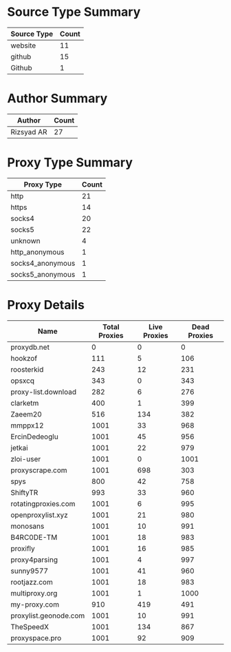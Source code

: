 # Source Type Summary

| Source Type | Count |
|-------------|-------|
| website | 11 |
| github | 15 |
| Github | 1 |


# Author Summary

| Author | Count |
|--------|-------|
| Rizsyad AR | 27 |


# Proxy Type Summary

| Proxy Type | Count |
|------------|-------|
| http | 21 |
| https | 14 |
| socks4 | 20 |
| socks5 | 22 |
| unknown | 4 |
| http_anonymous | 1 |
| socks4_anonymous | 1 |
| socks5_anonymous | 1 |


# Proxy Details

| Name | Total Proxies | Live Proxies | Dead Proxies |
|------|---------------|--------------|---------------|
| proxydb.net | 0 | 0 | 0 |
| hookzof | 111 | 5 | 106 |
| roosterkid | 243 | 12 | 231 |
| opsxcq | 343 | 0 | 343 |
| proxy-list.download | 282 | 6 | 276 |
| clarketm | 400 | 1 | 399 |
| Zaeem20 | 516 | 134 | 382 |
| mmppx12 | 1001 | 33 | 968 |
| ErcinDedeoglu | 1001 | 45 | 956 |
| jetkai | 1001 | 22 | 979 |
| zloi-user | 1001 | 0 | 1001 |
| proxyscrape.com | 1001 | 698 | 303 |
| spys | 800 | 42 | 758 |
| ShiftyTR | 993 | 33 | 960 |
| rotatingproxies.com | 1001 | 6 | 995 |
| openproxylist.xyz | 1001 | 21 | 980 |
| monosans | 1001 | 10 | 991 |
| B4RC0DE-TM | 1001 | 18 | 983 |
| proxifly | 1001 | 16 | 985 |
| proxy4parsing | 1001 | 4 | 997 |
| sunny9577 | 1001 | 41 | 960 |
| rootjazz.com | 1001 | 18 | 983 |
| multiproxy.org | 1001 | 1 | 1000 |
| my-proxy.com | 910 | 419 | 491 |
| proxylist.geonode.com | 1001 | 10 | 991 |
| TheSpeedX | 1001 | 134 | 867 |
| proxyspace.pro | 1001 | 92 | 909 |

